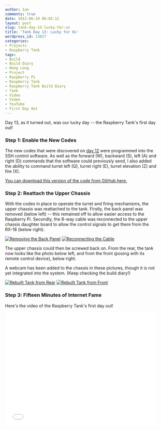 ```yaml
---
author: Ian
comments: true
date: 2012-06-29 06:02:11
layout: post
slug: tank-day-13-lucky-for-us
title: 'Tank Day 13: Lucky for Us'
wordpress_id: 13027
categories:
- Projects
- Raspberry Tank
tags:
- Build
- Build Diary
- Heng Long
- Project
- Raspberry Pi
- Raspberry Tank
- Raspberry Tank Build Diary
- Tank
- Video
- Vimeo
- YouTube
- First Day Out
---
```


Day 13, as it turned out, was our lucky day -- the Raspberry Tank's first day out!

### Step 1: Enable the New Codes

The new codes that were discovered on [day 12](../day-12-cracking-the-code-redux/) were programmed into the SSH control software. As well as the forward (W), backward (S), left (A) and right (D) commands that the software could previously send, I also added the ability to command turret left (Q), turret right (E), turret elevation (Z) and fire (X).

[You can download this version of the code from GitHub here.](https://github.com/ianrenton/raspberrytank/blob/e311504642266d153ee434c85f91724a37403476/rt_ssh.c)

### Step 2: Reattach the Upper Chassis

With the codes in place to operate the turret and firing mechanisms, the upper chassis was reattached to the tank. Firstly, the back panel was removed (below left) -- this remained off to allow easier access to the Raspberry Pi. Secondly, the 8-way cable was reconnected to the upper chassis daughter board to allow the control signals to get there from the RX-18 (below right).

[![Removing the Back Panel](http://files.ianrenton.com/sites/raspberrytank/IMG_20120627_083433-300x225.jpg)](http://files.ianrenton.com/sites/raspberrytank/IMG_20120627_083433.jpg) [![Reconnecting the Cable](http://files.ianrenton.com/sites/raspberrytank/IMG_20120627_121141-300x225.jpg)](http://files.ianrenton.com/sites/raspberrytank/IMG_20120627_121141.jpg)

The upper chassis could then be screwed back on.  From the rear, the tank now looks like the photo below left, and from the front (posing with its remote control device), below right.

A webcam has been added to the chassis in these pictures, though it is not yet integrated into the system.  (Keep checking the build diary!)

[![Rebuilt Tank from Rear](http://files.ianrenton.com/sites/raspberrytank/IMG_20120627_121728-300x225.jpg)](http://files.ianrenton.com/sites/raspberrytank/IMG_20120627_121728.jpg) [![Rebuilt Tank from Front](http://files.ianrenton.com/sites/raspberrytank/IMG_20120627_124407-225x300.jpg)](http://files.ianrenton.com/sites/raspberrytank/IMG_20120627_124407.jpg)

### Step 3: Fifteen Minutes of Internet Fame

Here's the video of the Raspberry Tank's first day out!

<center><iframe src="//player.vimeo.com/video/78955492" width="500" height="375" frameborder="0" webkitallowfullscreen mozallowfullscreen allowfullscreen></iframe></center>
